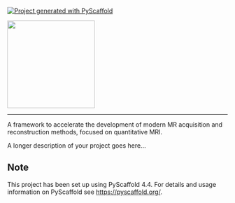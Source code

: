 <!-- These are examples of badges you might want to add to your README:
     please update the URLs accordingly

[![Built Status](https://api.cirrus-ci.com/github/<USER>/deepmr.svg?branch=main)](https://cirrus-ci.com/github/<USER>/deepmr)
[![ReadTheDocs](https://readthedocs.org/projects/deepmr/badge/?version=latest)](https://deepmr.readthedocs.io/en/stable/)
[![Coveralls](https://img.shields.io/coveralls/github/<USER>/deepmr/main.svg)](https://coveralls.io/r/<USER>/deepmr)
[![PyPI-Server](https://img.shields.io/pypi/v/deepmr.svg)](https://pypi.org/project/deepmr/)
[![Conda-Forge](https://img.shields.io/conda/vn/conda-forge/deepmr.svg)](https://anaconda.org/conda-forge/deepmr)
[![Monthly Downloads](https://pepy.tech/badge/deepmr/month)](https://pepy.tech/project/deepmr)
[![Twitter](https://img.shields.io/twitter/url/http/shields.io.svg?style=social&label=Twitter)](https://twitter.com/deepmr)
-->

[![Project generated with PyScaffold](https://img.shields.io/badge/-PyScaffold-005CA0?logo=pyscaffold)](https://pyscaffold.org/)

<img src="https://github.com/INFN-PREDATOR/deepmr/blob/main/docs/source/_static/deepmr_logo.png" width="200">

--------------------------------------------------------------------------------

A framework to accelerate the development of modern MR acquisition and reconstruction methods, focused on quantitative MRI.

A longer description of your project goes here...


<!-- pyscaffold-notes -->

## Note

This project has been set up using PyScaffold 4.4. For details and usage
information on PyScaffold see https://pyscaffold.org/.
